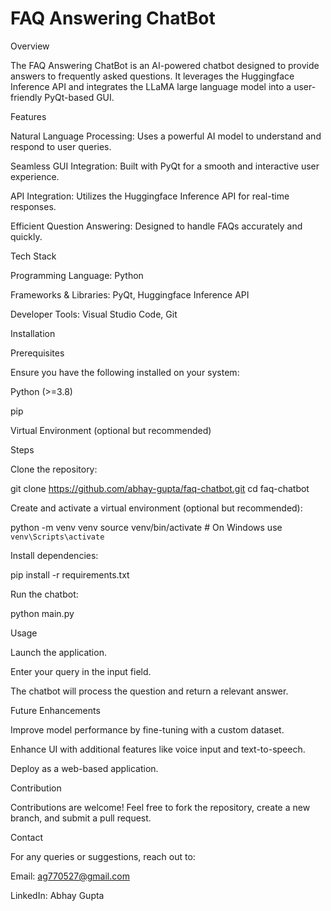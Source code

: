 # FAQ Answering ChatBot
Overview

The FAQ Answering ChatBot is an AI-powered chatbot designed to provide answers to frequently asked questions. It leverages the Huggingface Inference API and integrates the LLaMA large language model into a user-friendly PyQt-based GUI.

Features

Natural Language Processing: Uses a powerful AI model to understand and respond to user queries.

Seamless GUI Integration: Built with PyQt for a smooth and interactive user experience.

API Integration: Utilizes the Huggingface Inference API for real-time responses.

Efficient Question Answering: Designed to handle FAQs accurately and quickly.

Tech Stack

Programming Language: Python

Frameworks & Libraries: PyQt, Huggingface Inference API

Developer Tools: Visual Studio Code, Git

Installation

Prerequisites

Ensure you have the following installed on your system:

Python (>=3.8)

pip

Virtual Environment (optional but recommended)

Steps

Clone the repository:

git clone https://github.com/abhay-gupta/faq-chatbot.git
cd faq-chatbot

Create and activate a virtual environment (optional but recommended):

python -m venv venv
source venv/bin/activate  # On Windows use `venv\Scripts\activate`

Install dependencies:

pip install -r requirements.txt

Run the chatbot:

python main.py

Usage

Launch the application.

Enter your query in the input field.

The chatbot will process the question and return a relevant answer.

Future Enhancements

Improve model performance by fine-tuning with a custom dataset.

Enhance UI with additional features like voice input and text-to-speech.

Deploy as a web-based application.

Contribution

Contributions are welcome! Feel free to fork the repository, create a new branch, and submit a pull request.

Contact

For any queries or suggestions, reach out to:

Email: ag770527@gmail.com

LinkedIn: Abhay Gupta

